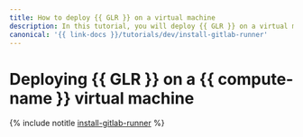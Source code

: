 ```yaml
---
title: How to deploy {{ GLR }} on a virtual machine
description: In this tutorial, you will deploy {{ GLR }} on a virtual machine.
canonical: '{{ link-docs }}/tutorials/dev/install-gitlab-runner'
---
```


# Deploying {{ GLR }} on a {{ compute-name }} virtual machine

{% include notitle [install-gitlab-runner](../../_tutorials/dev/install-gitlab-runner.md) %}
